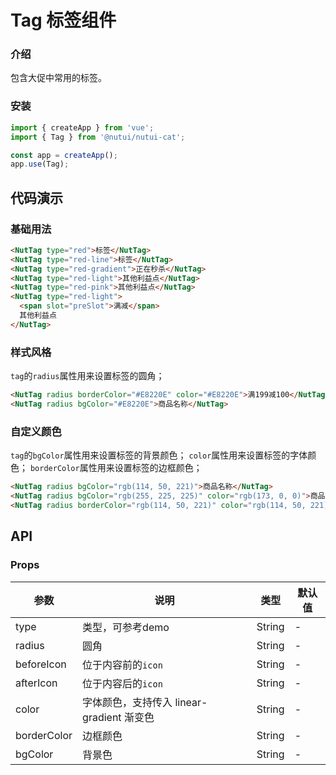# Tag 标签组件

### 介绍

包含大促中常用的标签。

### 安装

``` javascript
import { createApp } from 'vue';
import { Tag } from '@nutui/nutui-cat';

const app = createApp();
app.use(Tag);
```

## 代码演示

### 基础用法

<!-- 按钮支持 `default`、`primary`、`info`、`warning`、`danger`、`success` 六种类型，默认为 `default`。 -->

```html
<NutTag type="red">标签</NutTag>
<NutTag type="red-line">标签</NutTag>
<NutTag type="red-gradient">正在秒杀</NutTag>
<NutTag type="red-light">其他利益点</NutTag>
<NutTag type="red-pink">其他利益点</NutTag>
<NutTag type="red-light">
  <span slot="preSlot">满减</span>
  其他利益点
</NutTag>

```

### 样式风格

`tag`的`radius`属性用来设置标签的圆角；

```html
<NutTag radius borderColor="#E8220E" color="#E8220E">满199减100</NutTag>
<NutTag radius bgColor="#E8220E">商品名称</NutTag>
```

### 自定义颜色

`tag`的`bgColor`属性用来设置标签的背景颜色；
`color`属性用来设置标签的字体颜色；
`borderColor`属性用来设置标签的边框颜色；

```html
<NutTag radius bgColor="rgb(114, 50, 221)">商品名称</NutTag>
<NutTag radius bgColor="rgb(255, 225, 225)" color="rgb(173, 0, 0)">商品名称</NutTag>
<NutTag radius borderColor="rgb(114, 50, 221)" color="rgb(114, 50, 221)">商品名称</NutTag>
```


## API

### Props

| 参数         | 说明                             | 类型   | 默认值           |
|--------------|----------------------------------|--------|------------------|
| type       | 类型，可参考demo     | String |  -    |
| radius     | 圆角    | String |  -     |
| beforeIcon | 位于内容前的`icon`  | String   |  -             |
| afterIcon  | 位于内容后的`icon`  | String | - |
| color      |字体颜色，支持传入 linear-gradient 渐变色| String | -   |
| borderColor| 	边框颜色  | String | -  |
| bgColor    | 背景色     | String |  -  |

<!-- ### Events

| 事件名 | 说明           | 回调参数     |
|--------|----------------|--------------|
| click  | 点击按钮时触发 | event: Event | -->


